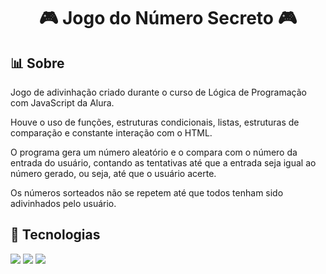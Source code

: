 <h1 align="center">🎮 Jogo do Número Secreto 🎮 </h1>

<h2>📊 Sobre</h2>
<p>Jogo de adivinhação criado durante o curso de Lógica de Programação com JavaScript da Alura.</p>
<p>Houve o uso de funções, estruturas condicionais, listas, estruturas de comparação e constante interação com o HTML.</p>
<p>O programa gera um número aleatório e o compara com o número da entrada do usuário, contando as tentativas até que a entrada seja igual ao número gerado, ou seja, até que o usuário acerte.</p>
<p>Os números sorteados não se repetem até que todos tenham sido adivinhados pelo usuário.</p>

<h2>🚀 Tecnologias</h2>

<div>
  <img src="https://img.shields.io/badge/JavaScript-F7DF1E?style=for-the-badge&logo=JavaScript&logoColor=white">
  <img src="https://img.shields.io/badge/HTML-239120?style=for-the-badge&logo=html5&logoColor=white">
  <img src="https://img.shields.io/badge/CSS-239120?&style=for-the-badge&logo=css3&logoColor=white">
</div>
